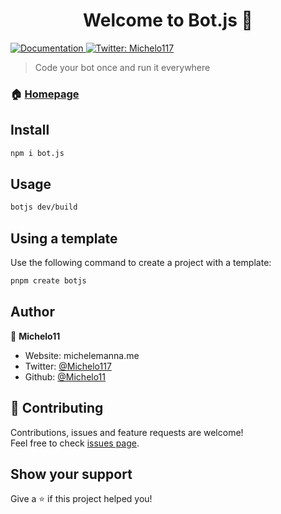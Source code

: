 <h1 align="center">Welcome to Bot.js 👋</h1>
<p>
  <a href="https://michelemanna.me" target="_blank">
    <img alt="Documentation" src="https://img.shields.io/badge/documentation-yes-brightgreen.svg" />
  </a>
  <a href="https://twitter.com/Michelo117" target="_blank">
    <img alt="Twitter: Michelo117" src="https://img.shields.io/twitter/follow/Michelo117.svg?style=social" />
  </a>
</p>

> Code your bot once and run it everywhere

### 🏠 [Homepage](https://github.com/Michelo11/botjs)

## Install

```sh
npm i bot.js
```

## Usage

```sh
botjs dev/build
```

## Using a template 
Use the following command to create a project with a template:

```sh
pnpm create botjs
```

## Author

👤 **Michelo11**

* Website: michelemanna.me
* Twitter: [@Michelo117](https://twitter.com/Michelo117)
* Github: [@Michelo11](https://github.com/Michelo11)

## 🤝 Contributing

Contributions, issues and feature requests are welcome!<br />Feel free to check [issues page](https://github.com/Michelo11/botjs/issues). 

## Show your support

Give a ⭐️ if this project helped you!
